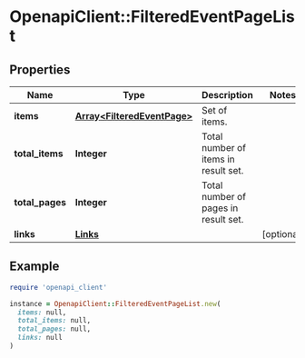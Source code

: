 # OpenapiClient::FilteredEventPageList

## Properties

| Name | Type | Description | Notes |
| ---- | ---- | ----------- | ----- |
| **items** | [**Array&lt;FilteredEventPage&gt;**](FilteredEventPage.md) | Set of items. |  |
| **total_items** | **Integer** | Total number of items in result set. |  |
| **total_pages** | **Integer** | Total number of pages in result set. |  |
| **links** | [**Links**](Links.md) |  | [optional] |

## Example

```ruby
require 'openapi_client'

instance = OpenapiClient::FilteredEventPageList.new(
  items: null,
  total_items: null,
  total_pages: null,
  links: null
)
```


